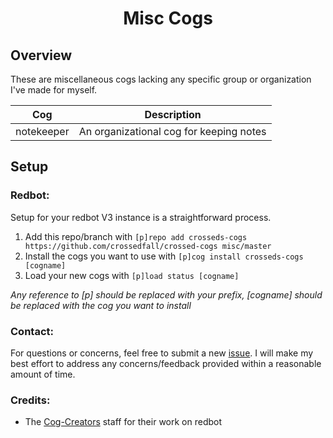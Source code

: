 <h1 align="center">Misc Cogs</h1>



## Overview

These are miscellaneous cogs lacking any specific group or organization I've made for myself. 

| Cog        | Description                             |
| ---------- | --------------------------------------- |
| notekeeper | An organizational cog for keeping notes |

## Setup

### Redbot:

Setup for your redbot V3 instance is a straightforward process. 

1. Add this repo/branch with `[p]repo add crosseds-cogs https://github.com/crossedfall/crossed-cogs misc/master`
2. Install the cogs you want to use with `[p]cog install crosseds-cogs [cogname]`
3. Load your new cogs with `[p]load status [cogname]`

_Any reference to [p] should be replaced with your prefix, [cogname] should be replaced with the cog you want to install_

### Contact:

For questions or concerns, feel free to submit a new [issue](https://github.com/crossedfall/crossed-cogs/issues). I will make my best effort to address any concerns/feedback provided within a reasonable amount of time.

### Credits:

- The [Cog-Creators](https://github.com/Cog-Creators) staff for their work on redbot